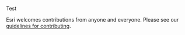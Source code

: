 Test

Esri welcomes contributions from anyone and everyone. Please see our [guidelines for contributing](https://github.com/esri/contributing).